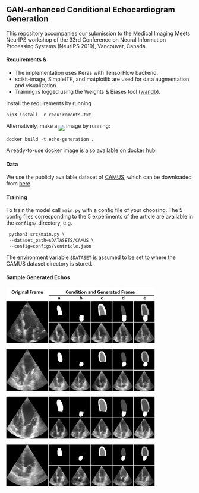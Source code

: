 ## GAN-enhanced Conditional Echocardiogram Generation   

This repository accompanies our submission to the 
Medical Imaging Meets NeurIPS workshop of 
the 33rd Conference on Neural Information Processing Systems (NeurIPS 2019), Vancouver, Canada.


#### Requirements & 

- The implementation uses Keras with TensorFlow backend.
- scikit-image, SimpleITK, and matplotlib are used for data augmentation and 
visualization.
- Training is logged using the Weights & Biases tool ([wandb](www.wandb.com)).

Install the requirements by running

    pip3 install -r requirements.txt
    

Alternatively, make a <img src="https://www.docker.com/sites/default/files/d8/2019-07/horizontal-logo-monochromatic-white.png" width="80" align="middle"> image
by running:

    docker build -t echo-generation .
A ready-to-use docker image is also available on [docker hub](https://cloud.docker.com/u/amirabdi/repository/docker/amirabdi/echo-generation).

#### Data

We use the publicly available dataset of [CAMUS](https://arxiv.org/pdf/1908.06948.pdf), 
which can be downloaded from [here](http://camus.creatis.insa-lyon.fr/challenge/#challenge/5ca20fcb2691fe0a9dac46c8).

    
#### Training

To train the model call `main.py` with a 
config file of your choosing. 
The 5 config files corresponding to the 5 experiments of the article are
available in the `configs/` directory, e.g.

     python3 src/main.py \
     --dataset_path=$DATASETS/CAMUS \
     --config=configs/ventricle.json
     
The environment variable `$DATASET` is assumed to be set to 
where the CAMUS dataset directory is stored. 

#### Sample Generated Echos
<img src="./imgs/results.png" width="400" align="middle">